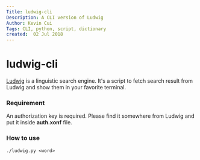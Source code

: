 ```yaml
---
Title: ludwig-cli
Description: A CLI version of Ludwig
Author: Kevin Cui
Tags: CLI, python, script, dictionary
created:  02 Jul 2018
---
```


ludwig-cli
==========
[Ludwig](https://ludwig.guru/) is a linguistic search engine. It's a script to fetch search result from Ludwig and show them in your favorite terminal.

### Requirement
An authorization key is required. Please find it somewhere from Ludwig and put it inside **auth.xonf** file.

### How to use
```
./ludwig.py <word>
```
